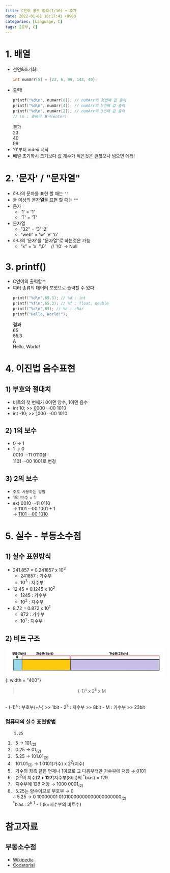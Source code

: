 ```yaml
---
title: C언어 공부 정리(1/10) + 추가
date: 2022-01-01 16:17:41 +0900
categories: [Language, C]
tags: [공부, C]
---
```

# 1. 배열
- 선언&초기화!
  ```c
  int numArr[5] = {23, 6, 99, 143, 40};
  ```
- 출력!
  ```c
  printf("%d\n", numArr[0]); // numArr의 첫번째 값 출력
  printf("%d\n", numArr[4]); // numArr의 5번째 값 출력
  printf("%d\n", numArr[2]); // numArr의 3번째 값 출력
  // \n : 줄바꿈 표시(enter)
  ```
  결과<br>
  23<br>
  40<br>
  99
- '0'부터 index 시작
- 배열 초기화시 크기보다 값 개수가 적은것은 괜찮으나 넘으면 에러!

# 2. '문자' / "문자열"
- 하나의 문자를 표현 할 때는 `''`
- 둘 이상의 문자**열**을 표현 할 때는 `""`
- 문자
  - '1' = '1'
  - 'T' = 'T'
- 문자열
  - "32" = '3' '2'
  - "web" = 'w' 'e' 'b'
- 하나의 '문자'를 "문자열"로 하는것은 가능
  - "x" = 'x' '\0' &nbsp;&nbsp; // '\0' → Null

# 3. printf()
- C언어의 출력함수
- 여러 종류의 데이터 포맷으로 출력할 수 있다.
  ```c
  printf("%d\n",65.3); // %d : int
  printf("%f\n",65.3); // %f : float, double
  printf("%c\n",65); // %c : char
  printf("Hello, World!");
  ```
  **결과**<br>
  65<br>
  65.3<br>
  A<br>
  Hello, World!

# 4. 이진법 음수표현
## 1) 부호와 절대치
- 비트의 첫 번째가 0이면 양수, 1이면 음수
- int 10; >> <u>0</u>000 ···00 1010
- int -10; >> <u>1</u>000 ···00 1010

## 2) 1의 보수
- 0 → 1
- 1 → 0<br>
  0010 ···11 0110을<br>
  1101 ···00 1001로 변경

## 3) 2의 보수
- `주로 사용하는 방법`
- 1의 보수 + 1
- ex) 0010 ···11 0110<br>
  → 1101 ···00 1001 + 1<br>
  → <u>1101 ···00 1010</u>

# 5. 실수 - 부동소수점
## 1) 실수 표현방식
- 241.857 = 0.241857 x 10<sup>3</sup>
  - 241857 : 가수부
  - 10<sup>3</sup> : 지수부
- 12.45 = 0.1245 x 10<sup>2</sup>
  - 1245 : 가수부
  - 10<sup>2</sup> : 지수부
- 8.72 = 0.872 x 10<sup>1</sup>
  - 872 : 가수부
  - 10<sup>1</sup> : 지수부

## 2) 비트 구조
![부동소수점](../../../assets/imgs/부동소수점.png){: width = "400"}
> <center>(-1)<sup>s</sup> x 2<sup>E</sup> x M</center>
<br>
- (-1)<sup>s</sup> : 부호부(+/-) >> 1bit
- 2<sup>E</sup> : 지수부 >> 8bit
- M : 가수부 >> 23bit

### 컴퓨터의 실수 표현방법
&nbsp;&nbsp;&nbsp;&nbsp;&nbsp;&nbsp;&nbsp;`5.25`
1. &nbsp; 5 → 101<sub>(2)</sub>
2. &nbsp; 0.25 → 01<sub>(2)</sub>
3. &nbsp; 5.25 → 101.01<sub>(2)</sub>
4. &nbsp; 101.01<sub>(2)</sub> → 1.0101(가수) x 2<sup>2</sup>(지수)
5. &nbsp; 가수의 좌측 끝은 언제나 1이므로 그 다음부터만 가수부에 저장 → 0101
6. &nbsp; (2<sup>2</sup>의 지수)**2 + 127**(지수부(8bit)의 <sup>*</sup>bias) = 129
7. &nbsp; 지수부에 129 저장 → 1000 0001<sub>(2)</sub>
8. &nbsp; 5.25는 양수이므로 부호부 → 0<br>
  ∴ 5.25 → 0 10000001 01010000000000000000000<sub>(2)</sub><br>
  <sup>*</sup>bias : 2<sup>k-1</sup> - 1 (k=지수부의 비트수)

# 참고자료
## 부동소수점
- [Wikipedia](https://ko.wikipedia.org/wiki/%EB%B6%80%EB%8F%99%EC%86%8C%EC%88%98%EC%A0%90)
- [Codetorial](https://codetorial.net/articles/floating_point.html)